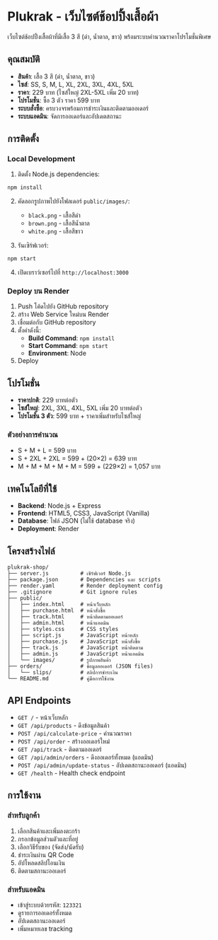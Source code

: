 # Plukrak - เว็บไซต์ช้อปปิ้งเสื้อผ้า

เว็บไซต์ช้อปปิ้งเสื้อผ้าที่มีเสื้อ 3 สี (ดำ, น้ำตาล, ขาว) พร้อมระบบคำนวณราคาโปรโมชั่นพิเศษ

## คุณสมบัติ

- **สินค้า**: เสื้อ 3 สี (ดำ, น้ำตาล, ขาว)
- **ไซส์**: SS, S, M, L, XL, 2XL, 3XL, 4XL, 5XL
- **ราคา**: 229 บาท (ไซส์ใหญ่ 2XL-5XL เพิ่ม 20 บาท)
- **โปรโมชั่น**: ซื้อ 3 ตัว ราคา 599 บาท
- **ระบบสั่งซื้อ**: ครบวงจรพร้อมการชำระเงินและติดตามออเดอร์
- **ระบบแอดมิน**: จัดการออเดอร์และอัปเดตสถานะ

## การติดตั้ง

### Local Development

1. ติดตั้ง Node.js dependencies:
```bash
npm install
```

2. คัดลอกรูปภาพไปยังโฟลเดอร์ `public/images/`:
   - `black.png` - เสื้อสีดำ
   - `brown.png` - เสื้อสีน้ำตาล  
   - `white.png` - เสื้อสีขาว

3. รันเซิร์ฟเวอร์:
```bash
npm start
```

4. เปิดเบราว์เซอร์ไปที่ `http://localhost:3000`

### Deploy บน Render

1. Push โค้ดไปยัง GitHub repository
2. สร้าง Web Service ใหม่บน Render
3. เชื่อมต่อกับ GitHub repository
4. ตั้งค่าดังนี้:
   - **Build Command**: `npm install`
   - **Start Command**: `npm start`
   - **Environment**: Node
5. Deploy

## โปรโมชั่น

- **ราคาปกติ**: 229 บาทต่อตัว
- **ไซส์ใหญ่**: 2XL, 3XL, 4XL, 5XL เพิ่ม 20 บาทต่อตัว
- **โปรโมชั่น 3 ตัว**: 599 บาท + ราคาเพิ่มสำหรับไซส์ใหญ่

### ตัวอย่างการคำนวณ

- S + M + L = 599 บาท
- S + 2XL + 2XL = 599 + (20×2) = 639 บาท
- M + M + M + M + M = 599 + (229×2) = 1,057 บาท

## เทคโนโลยีที่ใช้

- **Backend**: Node.js + Express
- **Frontend**: HTML5, CSS3, JavaScript (Vanilla)
- **Database**: ไฟล์ JSON (ไม่ใช้ database จริง)
- **Deployment**: Render

## โครงสร้างไฟล์

```
plukrak-shop/
├── server.js          # เซิร์ฟเวอร์ Node.js
├── package.json       # Dependencies และ scripts
├── render.yaml        # Render deployment config
├── .gitignore         # Git ignore rules
├── public/
│   ├── index.html     # หน้าเว็บหลัก
│   ├── purchase.html  # หน้าสั่งซื้อ
│   ├── track.html     # หน้าติดตามออเดอร์
│   ├── admin.html     # หน้าแอดมิน
│   ├── styles.css     # CSS styles
│   ├── script.js      # JavaScript หน้าหลัก
│   ├── purchase.js    # JavaScript หน้าสั่งซื้อ
│   ├── track.js       # JavaScript หน้าติดตาม
│   ├── admin.js       # JavaScript หน้าแอดมิน
│   └── images/        # รูปภาพสินค้า
├── orders/            # ข้อมูลออเดอร์ (JSON files)
│   └── slips/         # สลิปการชำระเงิน
└── README.md          # คู่มือการใช้งาน
```

## API Endpoints

- `GET /` - หน้าเว็บหลัก
- `GET /api/products` - ดึงข้อมูลสินค้า
- `POST /api/calculate-price` - คำนวณราคา
- `POST /api/order` - สร้างออเดอร์ใหม่
- `GET /api/track` - ติดตามออเดอร์
- `GET /api/admin/orders` - ดึงออเดอร์ทั้งหมด (แอดมิน)
- `POST /api/admin/update-status` - อัปเดตสถานะออเดอร์ (แอดมิน)
- `GET /health` - Health check endpoint

## การใช้งาน

### สำหรับลูกค้า
1. เลือกสินค้าและเพิ่มลงตะกร้า
2. กรอกข้อมูลส่วนตัวและที่อยู่
3. เลือกวิธีรับของ (จัดส่ง/นัดรับ)
4. ชำระเงินผ่าน QR Code
5. อัปโหลดสลิปโอนเงิน
6. ติดตามสถานะออเดอร์

### สำหรับแอดมิน
- เข้าสู่ระบบด้วยรหัส: `123321`
- ดูรายการออเดอร์ทั้งหมด
- อัปเดตสถานะออเดอร์
- เพิ่มหมายเลข tracking 